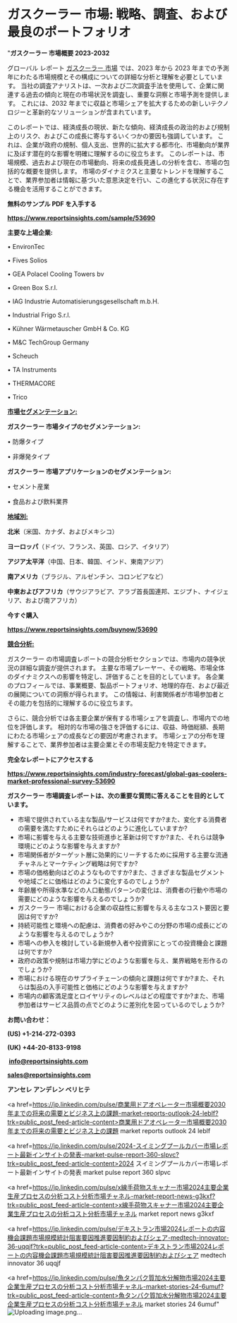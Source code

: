 # ガスクーラー 市場: 戦略、調査、および最良のポートフォリオ

"<strong>ガスクーラー 市場概要 2023-2032</strong>

グローバル レポート <a href=https://www.reportsinsights.com/sample/53690>ガスクーラー 市場</a> では、2023 年から 2023 年までの予測年にわたる市場規模とその構成についての詳細な分析と理解を必要としています。 当社の調査アナリストは、一次および二次調査手法を使用して、企業に関連する過去の傾向と現在の市場状況を調査し、重要な洞察と市場予測を提供します。 これには、2032 年までに収益と市場シェアを拡大​​するための新しいテクノロジーと革新的なソリューションが含まれています。

このレポートでは、経済成長の現状、新たな傾向、経済成長の政治的および規制上のリスク、およびこの成長に寄与するいくつかの要因も強調しています。 これは、企業が政府の規制、個人支出、世界的に拡大する都市化、市場動向が業界に及ぼす潜在的な影響を明確に理解するのに役立ちます。 このレポートは、市場規模、過去および現在の市場動向、将来の成長見通しの分析を含む、市場の包括的な概要を提供します。 市場のダイナミクスと主要なトレンドを理解することで、業界参加者は情報に基づいた意思決定を行い、この進化する状況に存在する機会を活用することができます。

<strong><b>無料のサンプル PDF を入手する</b></strong>

<a href=https://www.reportsinsights.com/sample/53690><strong><u>https://www.reportsinsights.com/sample/53690</u></strong></a>

<strong>主要な上場企業:</strong>

• EnvironTec

• Fives Solios

• GEA Polacel Cooling Towers bv

• Green Box S.r.l.

• IAG Industrie Automatisierungsgesellschaft m.b.H.

• Industrial Frigo S.r.l. 

• Kühner Wärmetauscher GmbH & Co. KG

• M&C TechGroup Germany

• Scheuch 

• TA Instruments

• THERMACORE

• Trico

<strong><u>市場セグメンテーション</u></strong><strong><u>:</u></strong>

<strong>ガスクーラー 市場タイプのセグメンテーション:</strong>

• 防爆タイプ

• 非爆発タイプ

<strong>ガスクーラー 市場アプリケーションのセグメンテーション:</strong>

• セメント産業

• 食品および飲料業界

<strong><u>地域別</u></strong><strong><u>:</u></strong>

<strong>北米</strong>（米国、カナダ、およびメキシコ）

<strong>ヨーロッパ</strong>（ドイツ、フランス、英国、ロシア、イタリア）

<strong>アジア太平洋</strong>（中国、日本、韓国、インド、東南アジア）

<strong>南アメリカ</strong>（ブラジル、アルゼンチン、コロンビアなど）

<strong>中東およびアフリカ</strong>（サウジアラビア、アラブ首長国連邦、エジプト、ナイジェリア、および南アフリカ）

<strong>今すぐ購入</strong>

<a href=https://www.reportsinsights.com/buynow/53690><strong><u>https://www.reportsinsights.com/buynow/53690</u></strong></a>

<strong><u>競合分析:</u></strong>

ガスクーラー の市場調査レポートの競合分析セクションでは、市場内の競争状況の詳細な調査が提供されます。 主要な市場プレーヤー、その戦略、市場全体のダイナミクスへの影響を特定し、評価することを目的としています。 各企業のプロフィールでは、事業概要、製品ポートフォリオ、地理的存在、および最近の展開についての洞察が得られます。 この情報は、利害関係者が市場参加者とその能力を包括的に理解するのに役立ちます。

さらに、競合分析では各主要企業が保有する市場シェアを調査し、市場内での地位を評価します。 相対的な市場の強さを評価するには、収益、時価総額、長期にわたる市場シェアの成長などの要因が考慮されます。 市場シェアの分布を理解することで、業界参加者は主要企業とその市場支配力を特定できます。

<strong>完全なレポートにアクセスする</strong>

<a href=https://www.reportsinsights.com/industry-forecast/global-gas-coolers-market-professional-survey-53690><strong><u><b>https://www.reportsinsights.com/industry-forecast/global-gas-coolers-market-professional-survey-53690</b></u></strong></a>

<strong><b>ガスクーラー 市場調査レポートは、次の重要な質問に答えることを目的としています。</b></strong>
<ul>
  <li>市場で提供されている主な製品/サービスは何ですか?また、変化する消費者の需要を満たすためにそれらはどのように進化していますか?</li>
  <li>市場に影響を与える主要な技術進歩と革新は何ですか?また、それらは競争環境にどのような影響を与えますか?</li>
  <li>市場関係者がターゲット層に効果的にリーチするために採用する主要な流通チャネルとマーケティング戦略は何ですか?</li>
  <li>市場の価格動向はどのようなものですか?また、さまざまな製品セグメントや地域ごとに価格はどのように変化するのでしょうか?</li>
  <li>年齢層や所得水準などの人口動態パターンの変化は、消費者の行動や市場の需要にどのような影響を与えるのでしょうか?</li>
  <li>ガスクーラー 市場における企業の収益性に影響を与える主なコスト要因と要因は何ですか?</li>
  <li>持続可能性と環境への配慮は、消費者の好みやこの分野の市場の成長にどのような影響を与えるのでしょうか?</li>
  <li>市場への参入を検討している新規参入者や投資家にとっての投資機会と課題は何ですか?</li>
  <li>政府の政策や規制は市場力学にどのような影響を与え、業界戦略を形作るのでしょうか?</li>
  <li>市場における現在のサプライチェーンの傾向と課題は何ですか?また、それらは製品の入手可能性と価格にどのような影響を与えますか?</li>
  <li>市場内の顧客満足度とロイヤリティのレベルはどの程度ですか?また、市場参加者はサービス品質の点でどのように差別化を図っているのでしょうか?</li>
</ul>
<strong>お問い合わせ：</strong>

<strong>(US) +1-214-272-0393</strong>

<strong>(UK) +44-20-8133-9198</strong>

<strong> </strong><a href=info@reportsinsights.com><strong><u>info@reportsinsights.com</u></strong></a>

<a href=sales@reportsinsights.com><strong><u>sales@reportsinsights.com</u></strong></a>

<strong>アンセレ アンデレン ベリヒテ</strong>

<a href=https://jp.linkedin.com/pulse/商業用ドアオペレーター市場概要2030年までの将来の需要とビジネス上の課題-market-reports-outlook-24-leblf?trk=public_post_feed-article-content>商業用ドアオペレーター市場概要2030年までの将来の需要とビジネス上の課題 market reports outlook 24 leblf</a>

<a href=https://jp.linkedin.com/pulse/2024-スイミングプールカバー市場レポート最新インサイトの発表-market-pulse-report-360-slpvc?trk=public_post_feed-article-content>2024 スイミングプールカバー市場レポート最新インサイトの発表 market pulse report 360 slpvc</a>

<a href=https://jp.linkedin.com/pulse/x線手荷物スキャナー市場2024主要企業生産プロセスの分析コスト分析市場チャネル-market-report-news-g3kxf?trk=public_post_feed-article-content>x線手荷物スキャナー市場2024主要企業生産プロセスの分析コスト分析市場チャネル market report news g3kxf</a>

<a href=https://jp.linkedin.com/pulse/デキストラン市場2024レポートの内容機会課題市場規模統計阻害要因推進要因制約およびシェア-medtech-innovator-36-uqqjf?trk=public_post_feed-article-content>デキストラン市場2024レポートの内容機会課題市場規模統計阻害要因推進要因制約およびシェア medtech innovator 36 uqqjf</a>

<a href=https://jp.linkedin.com/pulse/魚タンパク質加水分解物市場2024主要企業生産プロセスの分析コスト分析市場チャネル-market-stories-24-6umuf?trk=public_post_feed-article-content>魚タンパク質加水分解物市場2024主要企業生産プロセスの分析コスト分析市場チャネル market stories 24 6umuf</a>"
![Uploading image.png…]()
